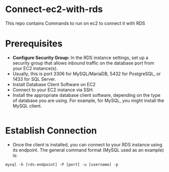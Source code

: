# Connect-ec2-with-rds
This repo contains Commands to run on ec2 to connect it with RDS
# Prerequisites
- **Configure Security Group:** In the RDS instance settings, set up a security group that allows inbound traffic on the database port from your EC2 instance(s).
- Usually, this is port 3306 for MySQL/MariaDB, 5432 for PostgreSQL, or 1433 for SQL Server.
- Install Database Client Software on EC2
- Connect to your EC2 instance via SSH.
- Install the appropriate database client software, depending on the type of database you are using. For example, for MySQL, you might install the MySQL client.
```
```
# Establish Connection
- Once the client is installed, you can connect to your RDS instance using its endpoint. The general command format (MySQL used as an example) is:
```
mysql -h [rds-endpoint] -P [port] -u [username] -p
```
